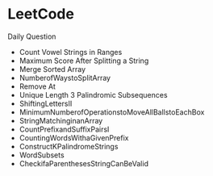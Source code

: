 # LeetCode

Daily Question

<ul>
<li>Count Vowel Strings in Ranges</li>
<li>Maximum Score After Splitting a String</li>
<li>Merge Sorted Array</li>
<li>NumberofWaystoSplitArray</li>
<li>Remove At</li>
<li>Unique Length 3 Palindromic Subsequences</li>
<li>ShiftingLettersII</li>
<li>MinimumNumberofOperationstoMoveAllBallstoEachBox</li>
<li>StringMatchinginanArray</li>
<li>CountPrefixandSuffixPairsI</li>
<li>CountingWordsWithaGivenPrefix</li>
<li>ConstructKPalindromeStrings</li>
<li>WordSubsets</li>
<li>CheckifaParenthesesStringCanBeValid</li>

</ul>
